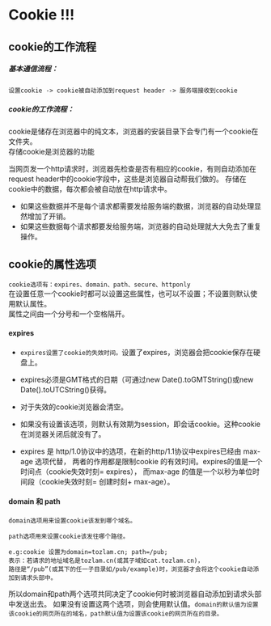 # Cookie !!!
## cookie的工作流程
##### 基本通信流程：
 
    设置cookie -> cookie被自动添加到request header -> 服务端接收到cookie
 

##### cookie的工作流程：
  
  cookie是储存在浏览器中的纯文本，浏览器的安装目录下会专门有一个cookie在文件夹。<br>存储cookie是浏览器的功能
  
  当网页发一个http请求时，浏览器先检查是否有相应的cookie，有则自动添加在request header中的cookie字段中，这些是浏览器自动帮我们做的。
  存储在cookie中的数据，每次都会被自动放在http请求中。
  - 如果这些数据并不是每个请求都需要发给服务端的数据，浏览器的自动处理显然增加了开销。
  - 如果这些数据每个请求都要发给服务端，浏览器的自动处理就大大免去了重复操作。
  
  ## cookie的属性选项
  `cookie选项有：expires、domain、path、secure、httponly`
  <br>在设置任意一个cookie时都可以设置这些属性，也可以不设置；不设置则默认使用默认属性。<br>属性之间由一个分号和一个空格隔开。
  
#### expires
- `expires设置了cookie的失效时间。`设置了expires，浏览器会把cookie保存在硬盘上。
- expires必须是GMT格式的日期（可通过new Date().toGMTString()或new Date().toUTCString()获得。

- 对于失效的cookie浏览器会清空。
- 如果没有设置该选项，则默认有效期为session，即会话cookie。这种cookie在浏览器关闭后就没有了。

- expires 是 http/1.0协议中的选项，在新的http/1.1协议中expires已经由 max-age 选项代替，
两者的作用都是限制cookie 的有效时间。expires的值是一个时间点（cookie失效时刻= expires），
而max-age 的值是一个以秒为单位时间段（cookie失效时刻= 创建时刻+ max-age）。

#### domain 和 path
`domain选项用来设置cookie该发到哪个域名。`<br>

`path选项用来设置cookie该发往哪个路径。`

    e.g:cookie 设置为domain=tozlam.cn; path=/pub; 
    表示：若请求的地址域名是tozlam.cn(或其子域如cat.tozlam.cn)，
    路径是“/pub”(或其下的任一子目录如/pub/example)时，浏览器才会将这个cookie自动添加到请求头部中。
    
  所以domain和path两个选项共同决定了cookie何时被浏览器自动添加到请求头部中发送出去。 如果没有设置这两个选项，则会使用默认值。`domain的默认值为设置该cookie的网页所在的域名，path默认值为设置该cookie的网页所在的目录。`